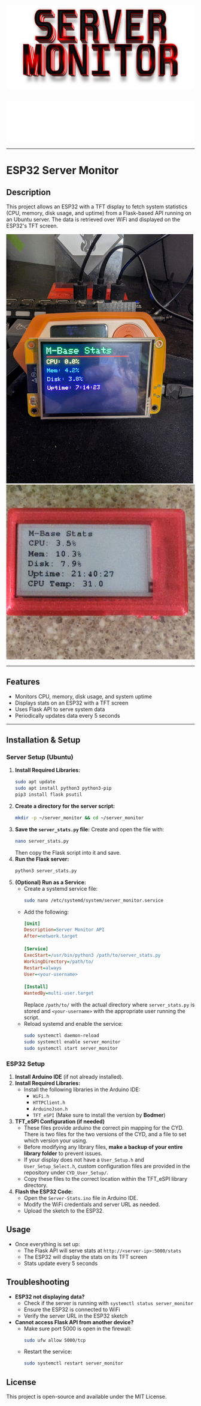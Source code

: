 ![Header](Images/main-header.png)

<br>

<div align="center" style="max-width: 100%; overflow: visible;">
  <img 
    src="https://github.com/ATOMNFT/CM-Box/blob/main/Images/Repolike.svg" 
    style="width: 100%; height: 110px; max-width: 800px;" 
    alt="Responsive SVG">
</div>

---

# ESP32 Server Monitor

## Description
This project allows an ESP32 with a TFT display to fetch system statistics (CPU, memory, disk usage, and uptime) from a Flask-based API running on an Ubuntu server. The data is retrieved over WiFi and displayed on the ESP32's TFT screen.

![CYD](Images/cyd-sample.jpg) ![E-Paper](Images/e-paper-sample.jpg)

---

## Features
- Monitors CPU, memory, disk usage, and system uptime
- Displays stats on an ESP32 with a TFT screen
- Uses Flask API to serve system data
- Periodically updates data every 5 seconds

---

## Installation & Setup

### Server Setup (Ubuntu)
1. **Install Required Libraries:**
   ```sh
   sudo apt update
   sudo apt install python3 python3-pip
   pip3 install flask psutil
   ```
2. **Create a directory for the server script:**
   ```sh
   mkdir -p ~/server_monitor && cd ~/server_monitor
   ```
3. **Save the `server_stats.py` file:**
   Create and open the file with:
   ```sh
   nano server_stats.py
   ```
   Then copy the Flask script into it and save.
4. **Run the Flask server:**
   ```sh
   python3 server_stats.py
   ```
5. **(Optional) Run as a Service:**
   - Create a systemd service file:
     ```sh
     sudo nano /etc/systemd/system/server_monitor.service
     ```
   - Add the following:
     ```ini
     [Unit]
     Description=Server Monitor API
     After=network.target

     [Service]
     ExecStart=/usr/bin/python3 /path/to/server_stats.py
     WorkingDirectory=/path/to/
     Restart=always
     User=<your-username>

     [Install]
     WantedBy=multi-user.target
     ```
     Replace `/path/to/` with the actual directory where `server_stats.py` is stored and `<your-username>` with the appropriate user running the script.
   - Reload systemd and enable the service:
     ```sh
     sudo systemctl daemon-reload
     sudo systemctl enable server_monitor
     sudo systemctl start server_monitor
     ```

### ESP32 Setup
1. **Install Arduino IDE** (if not already installed).
2. **Install Required Libraries:**
   - Install the following libraries in the Arduino IDE:
     - `WiFi.h`
     - `HTTPClient.h`
     - `ArduinoJson.h`
     - `TFT_eSPI` (Make sure to install the version by **Bodmer**)
3. **TFT_eSPI Configuration (if needed)**
   - These files provide arduino the correct pin mapping for the CYD. There is two files for the two versions of the CYD, and a file to set which version your using.
   - Before modifying any library files, **make a backup of your entire library folder** to prevent issues.
   - If your display does not have a `User_Setup.h` and `User_Setup_Select.h`, custom configuration files are provided in the repository under `CYD_User_Setup/`.
   - Copy these files to the correct location within the TFT_eSPI library directory.
4. **Flash the ESP32 Code:**
   - Open the `Server-Stats.ino` file in Arduino IDE.
   - Modify the WiFi credentials and server URL as needed.
   - Upload the sketch to the ESP32.

## Usage
- Once everything is set up:
  - The Flask API will serve stats at `http://<server-ip>:5000/stats`
  - The ESP32 will display the stats on its TFT screen
  - Stats update every 5 seconds

## Troubleshooting
- **ESP32 not displaying data?**
  - Check if the server is running with `systemctl status server_monitor`
  - Ensure the ESP32 is connected to WiFi
  - Verify the server URL in the ESP32 sketch
- **Cannot access Flask API from another device?**
  - Make sure port 5000 is open in the firewall:
    ```sh
    sudo ufw allow 5000/tcp
    ```
  - Restart the service:
    ```sh
    sudo systemctl restart server_monitor
    ```

## License
This project is open-source and available under the MIT License.

